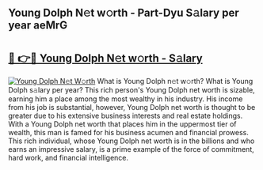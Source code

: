 ## Young Dolph N𝚎t w𝚘rth - Part-Dyu S𝚊lary per year aeMrG

# <h2><a href="http://gc25zb4.nevu.top/?p=Young+Dolph">🔗 👉🔴 Young Dolph N𝚎t w𝚘rth - S𝚊lary</a></h2>

[![Young Dolph N𝚎t W𝚘rth](https://i.imgur.com/Oavwk0R.jpeg)](http://gc25zb4.nevu.top/?p=Young+Dolph)
What is Young Dolph n𝚎t w𝚘rth? What is Young Dolph s𝚊lary per year?
This rich person's Young Dolph net worth is sizable, earning him a place among the most wealthy in his industry. His income from his job is substantial, however, Young Dolph net worth is thought to be greater due to his extensive business interests and real estate holdings. With a Young Dolph net worth that places him in the uppermost tier of wealth, this man is famed for his business acumen and financial prowess. This rich individual, whose Young Dolph net worth is in the billions and who earns an impressive salary, is a prime example of the force of commitment, hard work, and financial intelligence.
